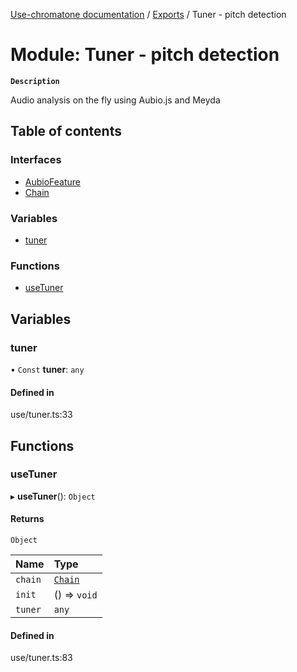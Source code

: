 [Use-chromatone documentation](../README.md) / [Exports](../modules.md) / Tuner - pitch detection

# Module: Tuner - pitch detection

**`Description`**

Audio analysis on the fly using Aubio.js and Meyda

## Table of contents

### Interfaces

- [AubioFeature](../interfaces/Tuner___pitch_detection.AubioFeature.md)
- [Chain](../interfaces/Tuner___pitch_detection.Chain.md)

### Variables

- [tuner](Tuner___pitch_detection.md#tuner)

### Functions

- [useTuner](Tuner___pitch_detection.md#usetuner)

## Variables

### tuner

• `Const` **tuner**: `any`

#### Defined in

use/tuner.ts:33

## Functions

### useTuner

▸ **useTuner**(): `Object`

#### Returns

`Object`

| Name | Type |
| :------ | :------ |
| `chain` | [`Chain`](../interfaces/Tuner___pitch_detection.Chain.md) |
| `init` | () => `void` |
| `tuner` | `any` |

#### Defined in

use/tuner.ts:83
